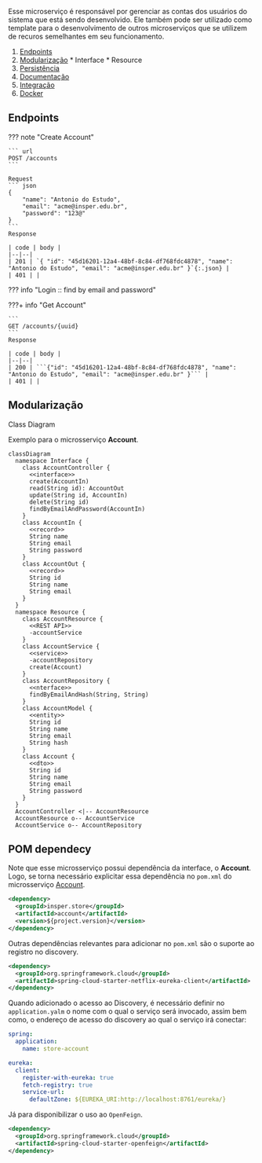 
Esse microserviço é responsável por gerenciar as contas dos usuários do sistema que está sendo desenvolvido. Ele também pode ser utilizado como template para o desenvolvimento de outros microserviços que se utilizem de recuros semelhantes em seu funcionamento.

  1. [Endpoints](#endpoints)
  2. [Modularização](#modularizacao)
    * Interface
    * Resource
  3. [Persistência](#persitence)
  4. [Documentação](#documentation)
  5. [Integração](#integration)
  6. [Docker](#docker)

## Endpoints

??? note "Create Account"

    ``` url
    POST /accounts
    ```

    Request
    ``` json
    {
        "name": "Antonio do Estudo",
        "email": "acme@insper.edu.br",
        "password": "123@"
    }
    ```
    Response

    | code | body | 
    |--|--|
    | 201 | `{ "id": "45d16201-12a4-48bf-8c84-df768fdc4878", "name": "Antonio do Estudo", "email": "acme@insper.edu.br" }`{:.json} |
    | 401 | | 

??? info "Login :: find by email and password"

???+ info "Get Account"

    ```
    GET /accounts/{uuid}
    ```
    Response

    | code | body | 
    |--|--|
    | 200 | ```{"id": "45d16201-12a4-48bf-8c84-df768fdc4878", "name": "Antonio do Estudo", "email": "acme@insper.edu.br" }``` |
    | 401 | | 

## Modularização

Class Diagram

Exemplo para o microsserviço **Account**.

``` mermaid
classDiagram
  namespace Interface {
    class AccountController {
      <<interface>>
      create(AccountIn)
      read(String id): AccountOut
      update(String id, AccountIn)
      delete(String id)
      findByEmailAndPassword(AccountIn)
    }
    class AccountIn {
      <<record>>
      String name
      String email
      String password
    }
    class AccountOut {
      <<record>>
      String id
      String name
      String email
    }
  }
  namespace Resource {
    class AccountResource {
      <<REST API>>
      -accountService
    }
    class AccountService {
      <<service>>
      -accountRepository
      create(Account)
    }
    class AccountRepository {
      <<nterface>>
      findByEmailAndHash(String, String)
    }
    class AccountModel {
      <<entity>>
      String id
      String name
      String email
      String hash
    }
    class Account {
      <<dto>>
      String id
      String name
      String email
      String password
    }
  }
  AccountController <|-- AccountResource
  AccountResource o-- AccountService
  AccountService o-- AccountRepository
```

## POM dependecy

Note que esse microsserviço possui dependência da interface, o **Account**. Logo, se torna necessário explicitar essa dependência no `pom.xml` do microsserviço [Account](./account.md).

``` xml
<dependency>
  <groupId>insper.store</groupId>
  <artifactId>account</artifactId>
  <version>${project.version}</version>
</dependency>
```

Outras dependências relevantes para adicionar no `pom.xml` são o suporte ao registro no discovery.

``` xml
<dependency>
  <groupId>org.springframework.cloud</groupId>
  <artifactId>spring-cloud-starter-netflix-eureka-client</artifactId>
</dependency>
```


Quando adicionado o acesso ao Discovery, é necessário definir no `application.yalm` o nome com o qual o serviço será invocado, assim bem como, o endereço de acesso do discovery ao qual o serviço irá conectar:

``` yaml
spring:
  application:
    name: store-account

eureka:
  client:
    register-with-eureka: true
    fetch-registry: true
    service-url:
      defaultZone: ${EUREKA_URI:http://localhost:8761/eureka/}
```

Já para disponibilizar o uso ao `OpenFeign`.

``` xml
<dependency>
  <groupId>org.springframework.cloud</groupId>
  <artifactId>spring-cloud-starter-openfeign</artifactId>
</dependency>
```
